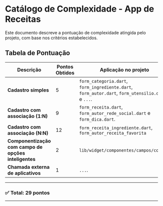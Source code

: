# Catálogo de Complexidade - App de Receitas

Este documento descreve a pontuação de complexidade atingida pelo projeto, com base nos critérios estabelecidos.

## Tabela de Pontuação

| Descrição | Pontos Obtidos | Aplicação no projeto |
|-----------|----------------|----------------------|
| **Cadastro simples** | 5 | `form_categoria.dart`, `form_ingrediente.dart`, `form_autor.dart`, `form_utensilio.dart` e `...`. |
| **Cadastro com associação (1:N)** | 9 | `form_receita.dart`, `form_autor_rede_social.dart` e `form_dica.dart`. |
| **Cadastro com associação (N:N)** | 12 | `form_receita_ingrediente.dart`, `form_autor_receita_favorita`|
| **Componentização com campo de opções inteligentes** | 2 | `lib/widget/componentes/campos/comum/`. |
| **Chamada externa de aplicativos** | 1 | `...`. |

---

### ✅ Total: **29 pontos**

---
